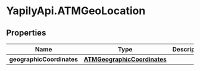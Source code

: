 # YapilyApi.ATMGeoLocation

## Properties
Name | Type | Description | Notes
------------ | ------------- | ------------- | -------------
**geographicCoordinates** | [**ATMGeographicCoordinates**](ATMGeographicCoordinates.md) |  | [optional] 


